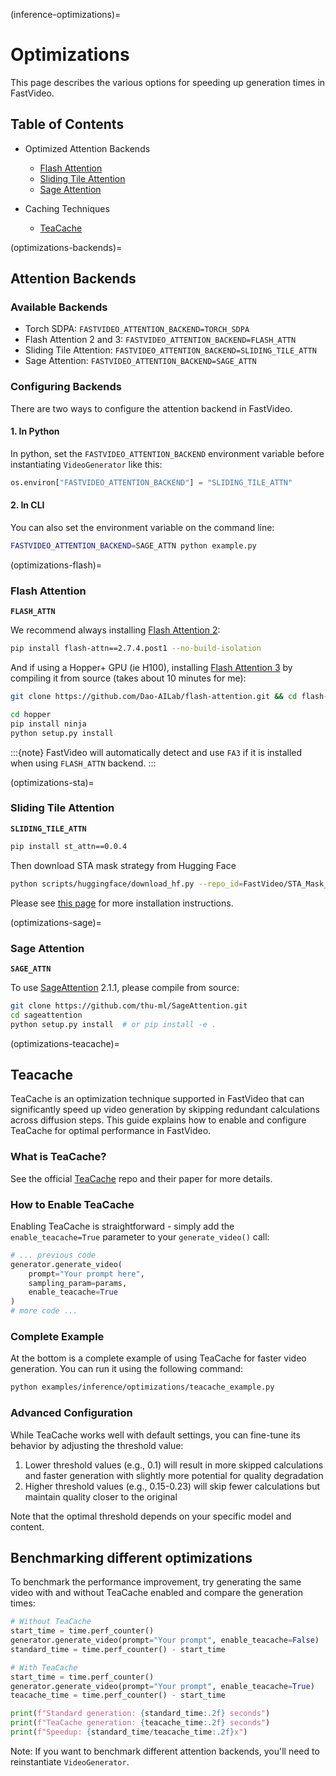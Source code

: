 (inference-optimizations)=
# Optimizations

This page describes the various options for speeding up generation times in FastVideo.

## Table of Contents
- Optimized Attention Backends
  - [Flash Attention](#optimizations-flash)
  - [Sliding Tile Attention](#optimizations-sta)
  - [Sage Attention](#optimizations-sage)

- Caching Techniques
  - [TeaCache](#optimizations-teacache)

(optimizations-backends)=
## Attention Backends

### Available Backends
- Torch SDPA: `FASTVIDEO_ATTENTION_BACKEND=TORCH_SDPA`
- Flash Attention 2 and 3: `FASTVIDEO_ATTENTION_BACKEND=FLASH_ATTN`
- Sliding Tile Attention: `FASTVIDEO_ATTENTION_BACKEND=SLIDING_TILE_ATTN`
- Sage Attention: `FASTVIDEO_ATTENTION_BACKEND=SAGE_ATTN`

### Configuring Backends

There are two ways to configure the attention backend in FastVideo.

#### 1. In Python
In python, set the `FASTVIDEO_ATTENTION_BACKEND` environment variable before instantiating `VideoGenerator` like this:

```python
os.environ["FASTVIDEO_ATTENTION_BACKEND"] = "SLIDING_TILE_ATTN"
```

#### 2. In CLI
You can also set the environment variable on the command line:

```bash
FASTVIDEO_ATTENTION_BACKEND=SAGE_ATTN python example.py
```

(optimizations-flash)=
### Flash Attention

**`FLASH_ATTN`**

We recommend always installing [Flash Attention 2](https://github.com/Dao-AILab/flash-attention):

```bash
pip install flash-attn==2.7.4.post1 --no-build-isolation
```

And if using a Hopper+ GPU (ie H100), installing [Flash Attention 3](https://github.com/Dao-AILab/flash-attention?tab=readme-ov-file#flashattention-3-beta-release) by compiling it from source (takes about 10 minutes for me):

```bash
git clone https://github.com/Dao-AILab/flash-attention.git && cd flash-attention

cd hopper
pip install ninja 
python setup.py install
```

:::{note}
FastVideo will automatically detect and use `FA3` if it is installed when using `FLASH_ATTN` backend.
:::

(optimizations-sta)=
### Sliding Tile Attention
**`SLIDING_TILE_ATTN`**

```bash
pip install st_attn==0.0.4
```
Then download STA mask strategy from Hugging Face 
```bash
python scripts/huggingface/download_hf.py --repo_id=FastVideo/STA_Mask_Strategy --local_dir=assets/ --repo_type=dataset
```
Please see [this page](#sta-installation) for more installation instructions.

(optimizations-sage)=
### Sage Attention
**`SAGE_ATTN`**

To use [SageAttention](https://github.com/thu-ml/SageAttention) 2.1.1, please compile from source:

```bash
git clone https://github.com/thu-ml/SageAttention.git
cd sageattention 
python setup.py install  # or pip install -e .
```

(optimizations-teacache)=
## Teacache
TeaCache is an optimization technique supported in FastVideo that can significantly speed up video generation by skipping redundant calculations across diffusion steps. This guide explains how to enable and configure TeaCache for optimal performance in FastVideo.

### What is TeaCache?

See the official [TeaCache](https://github.com/ali-vilab/TeaCache) repo and their paper for more details.

### How to Enable TeaCache

Enabling TeaCache is straightforward - simply add the `enable_teacache=True` parameter to your `generate_video()` call:

```python
# ... previous code
generator.generate_video(
    prompt="Your prompt here",
    sampling_param=params,
    enable_teacache=True
)
# more code ...
```

### Complete Example

At the bottom is a complete example of using TeaCache for faster video generation. You can run it using the following command:

```bash
python examples/inference/optimizations/teacache_example.py
```

### Advanced Configuration

While TeaCache works well with default settings, you can fine-tune its behavior by adjusting the threshold value:

1. Lower threshold values (e.g., 0.1) will result in more skipped calculations and faster generation with slightly more potential for quality degradation
2. Higher threshold values (e.g., 0.15-0.23) will skip fewer calculations but maintain quality closer to the original

Note that the optimal threshold depends on your specific model and content.

## Benchmarking different optimizations

To benchmark the performance improvement, try generating the same video with and without TeaCache enabled and compare the generation times:

```python
# Without TeaCache
start_time = time.perf_counter()
generator.generate_video(prompt="Your prompt", enable_teacache=False)
standard_time = time.perf_counter() - start_time

# With TeaCache
start_time = time.perf_counter()
generator.generate_video(prompt="Your prompt", enable_teacache=True)
teacache_time = time.perf_counter() - start_time

print(f"Standard generation: {standard_time:.2f} seconds")
print(f"TeaCache generation: {teacache_time:.2f} seconds")
print(f"Speedup: {standard_time/teacache_time:.2f}x")
```

Note: If you want to benchmark different attention backends, you'll need to reinstantiate `VideoGenerator`.
